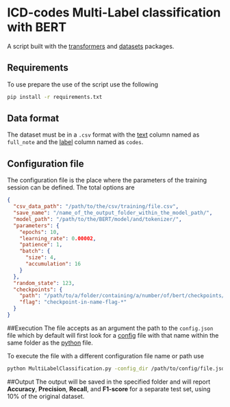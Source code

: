 # ICD-codes Multi-Label classification with BERT
A script built with the [transformers](https://huggingface.co/docs/transformers/index) and [datasets](https://huggingface.co/docs/datasets/index) packages.
## Requirements
To use prepare the use of the script use the following
```bash
pip install -r requirements.txt
```
## Data format
The dataset must be in a ```.csv``` format with the <ins>text</ins> column named as ```full_note``` and the <ins>label</ins> column named as ```codes```.
## Configuration file
The configuration file is the place where the parameters of the training session can be defined. The total options are
```json
{
  "csv_data_path": "/path/to/the/csv/training/file.csv",
  "save_name": "/name_of_the_output_folder_within_the_model_path/",
  "model_path": "/path/to/the/BERT/model/and/tokenizer/",
  "parameters": {
    "epochs": 10,
    "learning_rate": 0.00002,
    "patience": 1,
    "batch": {
      "size": 4,
      "accumulation": 16
    }
  },
  "random_state": 123,
  "checkpoints": {
    "path": "/path/to/a/folder/containing/a/number/of/bert/checkpoints/",
    "flag": "checkpoint-in-name-flag-*"
  }
}
```
##Execution
The file accepts as an argument the path to the ```config.json``` file which by default will first look for a <ins>config</ins> file with that name within the same folder as the <ins>python</ins> file.

To execute the file with a different configuration file name or path use
```bash
python MultiLabelClassification.py -config_dir /path/to/config/file.json
```
##Output
The output will be saved in the specified folder and will report **Accuracy**, **Precision**, **Recall**, and **F1-score** for a separate test set, using 10% of the original dataset.

